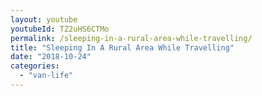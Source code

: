```yaml
---
layout: youtube
youtubeId: TZ2uHS6CTMo
permalink: /sleeping-in-a-rural-area-while-travelling/
title: "Sleeping In A Rural Area While Travelling"
date: "2018-10-24"
categories: 
  - "van-life"
---
```

